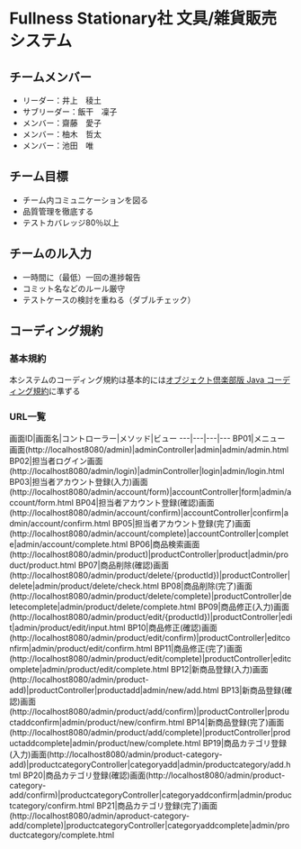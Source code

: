 # Fullness Stationary社 文具/雑貨販売システム

## チームメンバー

- リーダー：井上　稜土
- サブリーダー：飯干　凜子
- メンバー：齋藤　愛子
- メンバー：柚木　哲太
- メンバー：池田　唯

## チーム目標

- チーム内コミュニケーションを図る
- 品質管理を徹底する
- テストカバレッジ80％以上

## チームのル入力

- 一時間に（最低）一回の進捗報告
- コミット名などのルール厳守
- テストケースの検討を重ねる（ダブルチェック）

## コーディング規約

### 基本規約

本システムのコーディング規約は基本的には[オブジェクト倶楽部版 Java コーディング規約](http://objectclub.jp/community/codingstandard/CodingStd.pdf)に準ずる

### URL一覧
画面ID|画面名|コントローラー|メソッド|ビュー
---|---|---|---
BP01|メニュー画面(http://localhost8080/admin)|adminController|admin|admin/admin.html
BP02|担当者ログイン画面(http://localhost8080/admin/login)|adminController|login|admin/login.html
BP03|担当者アカウント登録(入力)画面(http://localhost8080/admin/account/form)|accountController|form|admin/account/form.html
BP04|担当者アカウント登録(確認)画面(http://localhost8080/admin/account/confirm)|accountController|confirm|admin/account/confirm.html
BP05|担当者アカウント登録(完了)画面(http://localhost8080/admin/account/complete)|accountController|complete|admin/account/complete.html
BP06|商品検索画面(http://localhost8080/admin/product)|productController|product|admin/product/product.html
BP07|商品削除(確認)画面(http://localhost8080/admin/product/delete/{productId})|productController|delete|admin/product/delete/check.html
BP08|商品削除(完了)画面(http://localhost8080/admin/product/delete/complete)|productController|deletecomplete|admin/product/delete/complete.html
BP09|商品修正(入力)画面(http://localhost8080/admin/product/edit/{productId})|productController|edit|admin/product/edit/input.html
BP10|商品修正(確認)画面(http://localhost8080/admin/product/edit/confirm)|productController|editconfirm|admin/product/edit/confirm.html
BP11|商品修正(完了)画面(http://localhost8080/admin/product/edit/complete)|productController|editcomplete|admin/product/edit/complete.html
BP12|新商品登録(入力)画面(http://localhost8080/admin/product-add)|productController|productadd|admin/new/add.html
BP13|新商品登録(確認)画面(http://localhost8080/admin/product/add/confirm)|productController|productaddconfirm|admin/product/new/confirm.html
BP14|新商品登録(完了)画面(http://localhost8080/admin/product/add/complete)|productController|productaddcomplete|admin/product/new/complete.html
BP19|商品カテゴリ登録(入力)画面(http://localhost8080/admin/product-category-add)|productcategoryController|categoryadd|admin/productcategory/add.html
BP20|商品カテゴリ登録(確認)画面(http://localhost8080/admin/product-category-add/confirm)|productcategoryController|categoryaddconfirm|admin/productcategory/confirm.html
BP21|商品カテゴリ登録(完了)画面(http://localhost8080/admin/aproduct-category-add/complete)|productcategoryController|categoryaddcomplete|admin/productcategory/complete.html


